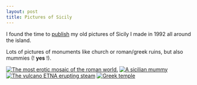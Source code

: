 ```yaml
---
layout: post
title: Pictures of Sicily
---
```


I found the time to [publish](http://www.flickr.com/photos/57244393@N00/sets/72057594096218657/) my old pictures of Sicily I made in 1992 all around the island.

Lots of pictures of monuments like church or roman/greek ruins, but also mummies (! **yes** !).

[![The most erotic mosaic of the roman world.](http://static.flickr.com/39/122354508_6c998f2b01_s.jpg)](http://static.flickr.com/39/122354508_6c998f2b01.jpg)
[![A sicilian mummy](http://static.flickr.com/34/122292465_3122af00f7_s.jpg)](http://static.flickr.com/34/122292465_3122af00f7.jpg)
[![The vulcano ETNA erupting steam](http://static.flickr.com/42/121537683_cf001f6fb1_s.jpg)](http://static.flickr.com/42/121537683_cf001f6fb1.jpg)
[![Greek temple](http://static.flickr.com/37/122307725_76f1939463_s.jpg)](http://static.flickr.com/37/122307725_76f1939463.jpg)
